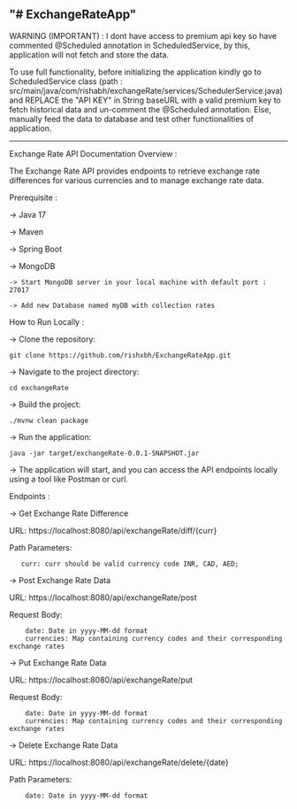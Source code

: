 "# ExchangeRateApp" 
-------------------------

WARNING (IMPORTANT) : 
I dont have access to premium api key so have commented @Scheduled annotation in ScheduledService, by this, application will not fetch and store the data.

To use full functionality, before initializing the application kindly go to ScheduledService class (path : src/main/java/com/rishabh/exchangeRate/services/SchedulerService.java) and REPLACE the "API KEY" in String baseURL with a valid premium key to fetch historical data and un-comment the @Scheduled annotation.
Else, manually feed the data to database and test other functionalities of application.

-------------------------
Exchange Rate API Documentation
Overview :

The Exchange Rate API provides endpoints to retrieve exchange rate differences for various currencies and to manage exchange rate data.

Prerequisite :

-> Java 17

-> Maven

-> Spring Boot

-> MongoDB 

    -> Start MongoDB server in your local machine with default port : 27017
    
    -> Add new Database named myDB with collection rates

How to Run Locally :

-> Clone the repository:

    git clone https://github.com/rishxbh/ExchangeRateApp.git
    
-> Navigate to the project directory:

    cd exchangeRate
    
-> Build the project:

    ./mvnw clean package
    
-> Run the application:

    java -jar target/exchangeRate-0.0.1-SNAPSHOT.jar
    
-> The application will start, and you can access the API endpoints locally using a tool like Postman or curl.

Endpoints :

-> Get Exchange Rate Difference

   URL: https://localhost:8080/api/exchangeRate/diff/{curr}
   
   Path Parameters:
   
       curr: curr should be valid currency code INR, CAD, AED;
   
-> Post Exchange Rate Data

   URL: https://localhost:8080/api/exchangeRate/post
   
   Request Body:
   
        date: Date in yyyy-MM-dd format
        currencies: Map containing currency codes and their corresponding exchange rates
        
-> Put Exchange Rate Data

   URL: https://localhost:8080/api/exchangeRate/put
   
   Request Body:
   
        date: Date in yyyy-MM-dd format
        currencies: Map containing currency codes and their corresponding exchange rates
        
-> Delete Exchange Rate Data

   URL: https://localhost:8080/api/exchangeRate/delete/{date}
   
   Path Parameters:
   
        date: Date in yyyy-MM-dd format
